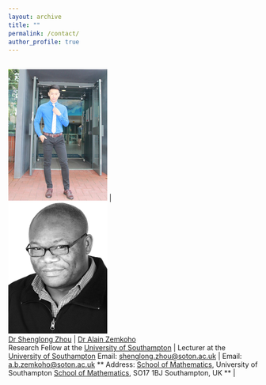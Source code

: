 ```yaml
---
layout: archive
title: ""   
permalink: /contact/
author_profile: true
---
```


 <br/><img src='/images/slzhou.jpg'> | <br/><img src='/images/zem.png'>  
[Dr Shenglong Zhou](https://shenglongzhou.github.io)  | [Dr Alain Zemkoho](http://www.southampton.ac.uk/~abz1e14/)  
Research Fellow at the [University of Southampton](https://www.southampton.ac.uk/) | Lecturer at the [University of Southampton](https://www.southampton.ac.uk/) 
 Email:  shenglong.zhou@soton.ac.uk | Email: a.b.zemkoho@soton.ac.uk 
 ** Address:  [School of Mathematics](https://www.southampton.ac.uk/maths), University of Southampton  [School of Mathematics](https://www.southampton.ac.uk/maths),  SO17 1BJ Southampton, UK **  |

